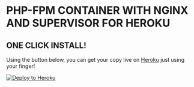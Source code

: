 # PHP-FPM CONTAINER WITH NGINX AND SUPERVISOR FOR HEROKU

## ONE CLICK INSTALL!

Using the button below, you can get your copy live on [Heroku](https://www.heroku.com/) just using your finger!

[![Deploy to Heroku](https://www.herokucdn.com/deploy/button.svg)](https://heroku.com/deploy)
